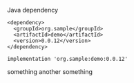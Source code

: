 Java dependency

```
<dependency>
  <groupId>org.sample</groupId>
  <artifactId>demo</artifactId>
  <version>0.0.12</version>
</dependency>
```

```
implementation 'org.sample:demo:0.0.12'
```

something
another something
